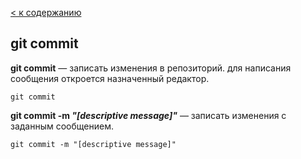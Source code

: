 [< к содержанию](./readme.md)

## git commit

**git commit** — записать изменения в репозиторий. для написания сообщения откроется назначенный редактор.

`git commit`

**git commit -m *"[descriptive message]"*** — записать изменения с заданным сообщением.

`git commit -m "[descriptive message]"`